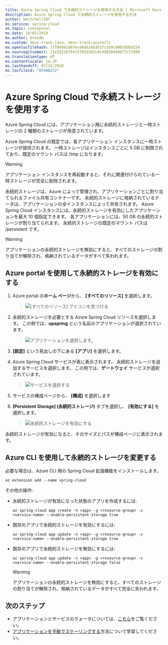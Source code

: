 ```yaml
---
title: Azure Spring Cloud で永続的ストレージを使用する方法 | Microsoft Docs
description: Azure Spring Cloud で永続的ストレージを使用する方法
author: bmitchell287
ms.service: spring-cloud
ms.topic: conceptual
ms.date: 10/07/2019
ms.author: brendm
ms.custom: devx-track-java, devx-track-azurecli
ms.openlocfilehash: 1ff09941d07ecd6d62483b1fca59c9003ddbd159
ms.sourcegitcommit: 11e2521679415f05d3d2c4c49858940677c57900
ms.translationtype: HT
ms.contentlocale: ja-JP
ms.lasthandoff: 07/31/2020
ms.locfileid: "87496272"
---
```

# <a name="use-persistent-storage-in-azure-spring-cloud"></a>Azure Spring Cloud で永続ストレージを使用する

Azure Spring Cloud には、アプリケーション用に永続的ストレージと一時ストレージの 2 種類のストレージが用意されています。

Azure Spring Cloud の既定では、各アプリケーション インスタンスに一時ストレージが提供されます。 一時ストレージはインスタンスごとに 5 GB に制限されており、既定のマウント パスは /tmp になります。

> [!WARNING]
> アプリケーション インスタンスを再起動すると、それに関連付けられている一時ストレージが完全に削除されます。

永続的ストレージは、Azure によって管理され、アプリケーションごとに割り当てられるファイル共有コンテナーです。 永続的ストレージに格納されているデータは、アプリケーションの全インスタンスによって共有されます。 Azure Spring Cloud インスタンスには、永続的ストレージを有効にしたアプリケーションを最大 10 個指定できます。 各アプリケーションには、50 GB の永続的ストレージが割り当てられます。 永続的ストレージの既定のマウント パスは /persistent です。

> [!WARNING]
> アプリケーションの永続的ストレージを無効にすると、すべてのストレージの割り当てが解除され、格納されているデータがすべて失われます。

## <a name="use-the-azure-portal-to-enable-persistent-storage"></a>Azure portal を使用して永続的ストレージを有効にする

1. Azure portal の**ホーム ページ**から、 **[すべてのリソース]** を選択します。

    >![[すべてのリソース] アイコンを見つける](media/portal-all-resources.jpg)

1. 永続的ストレージを必要とする Azure Spring Cloud リソースを選択します。 この例では、**upspring** という名前のアプリケーションが選択されています。

    > ![アプリケーションを選択します。](media/select-service.jpg)

1. **[設定]** という見出しの下にある **[アプリ]** を選択します。

1. Azure Spring Cloud サービスが表に表示されます。  永続的ストレージを追加するサービスを選択します。 この例では、**ゲートウェイ** サービスが選択されています。

    > ![サービスを選択する](media/select-gateway.jpg)

1. サービスの構成ページから、 **[構成]** を選択します

1. **[Persistent Storage] (永続的ストレージ)** タブを選択し、 **[有効にする]** を選択します。

    > ![永続的ストレージを有効にする](media/enable-persistent-storage.jpg)

永続的ストレージが有効になると、そのサイズとパスが構成ページに表示されます。

## <a name="use-the-azure-cli-to-modify-persistent-storage"></a>Azure CLI を使用して永続的ストレージを変更する

必要な場合は、Azure CLI 用の Spring Cloud 拡張機能をインストールします。

```azurecli
az extension add --name spring-cloud
```
その他の操作:

* 永続的ストレージが有効になった状態のアプリを作成するには:

    ```azurecli
    az spring-cloud app create -n <app> -g <resource-group> -s <service-name> --enable-persistent-storage true
    ```

* 既存のアプリで永続的ストレージを有効にするには:

    ```azurecli
    az spring-cloud app update -n <app> -g <resource-group> -s <service-name> --enable-persistent-storage true
    ```

* 既存のアプリで永続的ストレージを無効にするには:

    ```azurecli
    az spring-cloud app update -n <app> -g <resource-group> -s <service-name> --enable-persistent-storage false
    ```

    > [!WARNING]
    > アプリケーションの永続的ストレージを無効にすると、すべてのストレージの割り当てが解除され、格納されているデータがすべて完全に失われます。

## <a name="next-steps"></a>次のステップ

* アプリケーションとサービスのクォータについては、[こちら](spring-cloud-quotas.md)をご覧ください。
* [アプリケーションを手動でスケーリングする](spring-cloud-tutorial-scale-manual.md)方法について学習してください。
